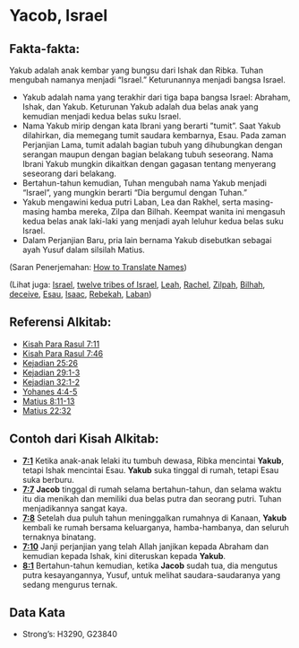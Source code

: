 # Yacob, Israel

## Fakta-fakta:

Yakub adalah anak kembar yang bungsu dari Ishak dan Ribka. Tuhan mengubah namanya menjadi “Israel.” Keturunannya menjadi bangsa Israel.

* Yakub adalah nama yang terakhir dari tiga bapa bangsa Israel: Abraham, Ishak, dan Yakub. Keturunan Yakub adalah dua belas anak yang kemudian menjadi kedua belas suku Israel.
* Nama Yakub mirip dengan kata Ibrani yang berarti ”tumit”. Saat Yakub dilahirkan, dia memegang tumit saudara kembarnya, Esau. Pada zaman Perjanjian Lama, tumit adalah bagian tubuh yang dihubungkan dengan serangan maupun dengan bagian belakang tubuh seseorang. Nama Ibrani Yakub mungkin dikaitkan dengan gagasan tentang menyerang seseorang dari belakang.
* Bertahun-tahun kemudian, Tuhan mengubah nama Yakub menjadi “Israel”, yang mungkin berarti “Dia bergumul dengan Tuhan.”
* Yakub mengawini kedua putri Laban, Lea dan Rakhel, serta masing-masing hamba mereka, Zilpa dan Bilhah. Keempat wanita ini mengasuh kedua belas anak laki-laki yang menjadi ayah leluhur kedua belas suku Israel.
* Dalam Perjanjian Baru, pria lain bernama Yakub disebutkan sebagai ayah Yusuf dalam silsilah Matius.

(Saran Penerjemahan: [How to Translate Names](rc://en/ta/man/translate/translate-names))

(Lihat juga: [Israel](../kt/israel.md), [twelve tribes of Israel](../other/12tribesofisrael.md), [Leah](../names/leah.md), [Rachel](../names/rachel.md), [Zilpah](../names/zilpah.md), [Bilhah](../names/bilhah.md), [deceive](../other/deceive.md), [Esau](../names/esau.md), [Isaac](../names/isaac.md), [Rebekah](../names/rebekah.md), [Laban](../names/laban.md))

## Referensi Alkitab:

* [Kisah Para Rasul 7:11](rc://en/tn/help/act/07/11)
* [Kisah Para Rasul 7:46](rc://en/tn/help/act/07/46)
* [Kejadian 25:26](rc://en/tn/help/gen/25/26)
* [Kejadian 29:1-3](rc://en/tn/help/gen/29/01)
* [Kejadian 32:1-2](rc://en/tn/help/gen/32/01)
* [Yohanes 4:4-5](rc://en/tn/help/jhn/04/04)
* [Matius 8:11-13](rc://en/tn/help/mat/08/11)
* [Matius 22:32](rc://en/tn/help/mat/22/32)

## Contoh dari Kisah Alkitab:

* __[7:1](rc://en/tn/help/obs/07/01)__ Ketika anak-anak lelaki itu tumbuh dewasa, Ribka mencintai __Yakub__, tetapi Ishak mencintai Esau. __Yakub__ suka tinggal di rumah, tetapi Esau suka berburu.
* __[7:7](rc://en/tn/help/obs/07/07)__ __Jacob__ tinggal di rumah selama bertahun-tahun, dan selama waktu itu dia menikah dan memiliki dua belas putra dan seorang putri. Tuhan menjadikannya sangat kaya.
* __[7:8](rc://en/tn/help/obs/07/08)__ Setelah dua puluh tahun meninggalkan rumahnya di Kanaan, __Yakub__ kembali ke rumah bersama keluarganya, hamba-hambanya, dan seluruh ternaknya binatang.
* __[7:10](rc://en/tn/help/obs/07/10)__ Janji perjanjian yang telah Allah janjikan kepada Abraham dan kemudian kepada Ishak, kini diteruskan kepada __Yakub__.
* __[8:1](rc://en/tn/help/obs/08/01)__ Bertahun-tahun kemudian, ketika __Jacob__ sudah tua, dia mengutus putra kesayangannya, Yusuf, untuk melihat saudara-saudaranya yang sedang mengurus ternak.

## Data Kata

* Strong’s: H3290, G23840
